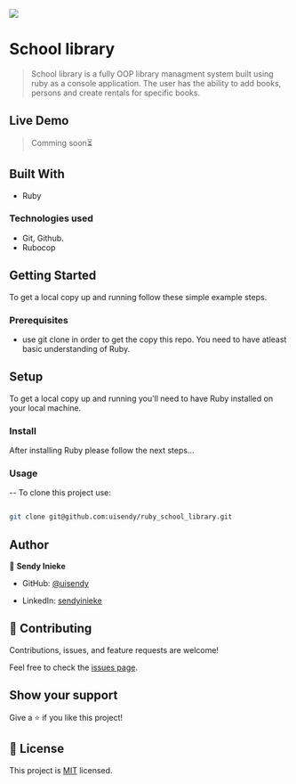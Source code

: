![](https://img.shields.io/badge/Microverse-blueviolet)

# School library

> School library is a fully OOP library managment system built using ruby as a console application. The user has the ability to add books, persons and create rentals for specific books.

## Live Demo

> Comming soon⏳

## Built With

- Ruby

### Technologies used

- Git, Github.
- Rubocop

## Getting Started

To get a local copy up and running follow these simple example steps.

### Prerequisites

- use git clone in order to get the copy this repo. You need to have atleast basic understanding of Ruby.

## Setup

To get a local copy up and running you'll need to have Ruby installed on your local machine.

### Install

After installing Ruby please follow the next steps...

### Usage

-- To clone this project use:

```bash

git clone git@github.com:uisendy/ruby_school_library.git

```

## Author

👤 **Sendy Inieke**

- GitHub: [@uisendy](https://github.com/uisendy)

- LinkedIn: [sendyinieke](https://www.linkedin.com/in/sendyinieke/)

## 🤝 Contributing

Contributions, issues, and feature requests are welcome!

Feel free to check the [issues page](../../issues/).

## Show your support

Give a ⭐️ if you like this project!

## 📝 License

This project is [MIT](./MIT.md) licensed.
